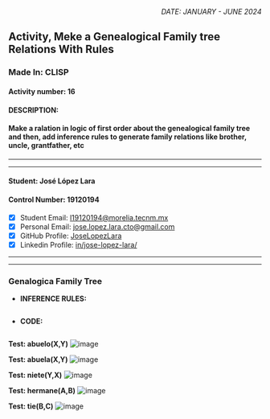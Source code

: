 <p style="text-align: right;"><em>DATE: JANUARY - JUNE 2024</em></p>

## **Activity, Meke a Genealogical Family tree Relations With Rules**

### Made In: CLISP

#### Activity number: 16

#### **DESCRIPTION:**

#### Make a ralation in logic of first order about the genealogical family tree and then, add inference rules to generate family relations like brother, uncle, grantfather, etc

________________________________________________________
________________________________________________________

#### Student: José López Lara

#### Control Number: 19120194

* [x] Student Email: <l19120194@morelia.tecnm.mx>
* [x] Personal Email: <jose.lopez.lara.cto@gmail.com>
* [x] GitHub Profile: [JoseLopezLara](https://github.com/JoseLopezLara)
* [x] Linkedin Profile: [in/jose-lopez-lara/](https://www.linkedin.com/in/jose-lopez-lara/)

________________________________________________________
________________________________________________________

### **Genalogica Family Tree**

* **INFERENCE RULES:**

```prolog

```

* **CODE:**

```prolog

```

**Test: abuelo(X,Y)**
![image](image1.png)

**Test: abuela(X,Y)**
![image](image2.png)

**Test: niete(Y,X)**
![image](image3.png)

**Test: hermane(A,B)**
![image](image4.png)

**Test: tie(B,C)**
![image](image5.png)